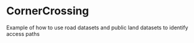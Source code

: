 # CornerCrossing
Example of how to use road datasets and public land datasets to identify access paths
